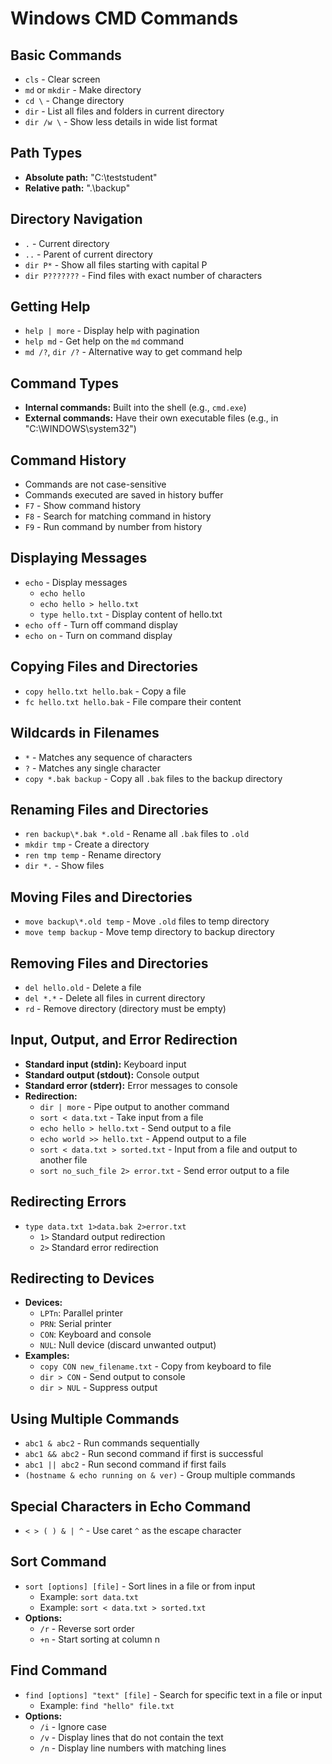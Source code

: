 # Windows CMD Commands

## Basic Commands
- `cls` - Clear screen
- `md` or `mkdir` - Make directory
- `cd \` - Change directory
- `dir` - List all files and folders in current directory
- `dir /w \` - Show less details in wide list format

## Path Types
- **Absolute path:** "C:\teststudent"
- **Relative path:** ".\backup"

## Directory Navigation
- `.` - Current directory
- `..` - Parent of current directory
- `dir P*` - Show all files starting with capital P
- `dir P???????` - Find files with exact number of characters

## Getting Help
- `help | more` - Display help with pagination
- `help md` - Get help on the `md` command
- `md /?`, `dir /?` - Alternative way to get command help

## Command Types
- **Internal commands:** Built into the shell (e.g., `cmd.exe`)
- **External commands:** Have their own executable files (e.g., in "C:\WINDOWS\system32")

## Command History
- Commands are not case-sensitive
- Commands executed are saved in history buffer
- `F7` - Show command history
- `F8` - Search for matching command in history
- `F9` - Run command by number from history

## Displaying Messages
- `echo` - Display messages
  - `echo hello`
  - `echo hello > hello.txt`
  - `type hello.txt` - Display content of hello.txt
- `echo off` - Turn off command display
- `echo on` - Turn on command display

## Copying Files and Directories
- `copy hello.txt hello.bak` - Copy a file
- `fc hello.txt hello.bak` - File compare their content

## Wildcards in Filenames
- `*` - Matches any sequence of characters
- `?` - Matches any single character
- `copy *.bak backup` - Copy all `.bak` files to the backup directory

## Renaming Files and Directories
- `ren backup\*.bak *.old` - Rename all `.bak` files to `.old`
- `mkdir tmp` - Create a directory
- `ren tmp temp` - Rename directory
- `dir *.` - Show files

## Moving Files and Directories
- `move backup\*.old temp` - Move `.old` files to temp directory
- `move temp backup` - Move temp directory to backup directory

## Removing Files and Directories
- `del hello.old` - Delete a file
- `del *.*` - Delete all files in current directory
- `rd` - Remove directory (directory must be empty)

## Input, Output, and Error Redirection
- **Standard input (stdin):** Keyboard input
- **Standard output (stdout):** Console output
- **Standard error (stderr):** Error messages to console
- **Redirection:**
  - `dir | more` - Pipe output to another command
  - `sort < data.txt` - Take input from a file
  - `echo hello > hello.txt` - Send output to a file
  - `echo world >> hello.txt` - Append output to a file
  - `sort < data.txt > sorted.txt` - Input from a file and output to another file
  - `sort no_such_file 2> error.txt` - Send error output to a file

## Redirecting Errors
- `type data.txt 1>data.bak 2>error.txt`
  - `1>` Standard output redirection
  - `2>` Standard error redirection

## Redirecting to Devices
- **Devices:**
  - `LPTn`: Parallel printer
  - `PRN`: Serial printer
  - `CON`: Keyboard and console
  - `NUL`: Null device (discard unwanted output)
- **Examples:**
  - `copy CON new_filename.txt` - Copy from keyboard to file
  - `dir > CON` - Send output to console
  - `dir > NUL` - Suppress output

## Using Multiple Commands
- `abc1 & abc2` - Run commands sequentially
- `abc1 && abc2` - Run second command if first is successful
- `abc1 || abc2` - Run second command if first fails
- `(hostname & echo running on & ver)` - Group multiple commands

## Special Characters in Echo Command
- `< > ( ) & | ^` - Use caret `^` as the escape character

## Sort Command
- `sort [options] [file]` - Sort lines in a file or from input
  - Example: `sort data.txt`
  - Example: `sort < data.txt > sorted.txt`
- **Options:**
  - `/r` - Reverse sort order
  - `+n` - Start sorting at column n

## Find Command
- `find [options] "text" [file]` - Search for specific text in a file or input
  - Example: `find "hello" file.txt`
- **Options:**
  - `/i` - Ignore case
  - `/v` - Display lines that do not contain the text
  - `/n` - Display line numbers with matching lines